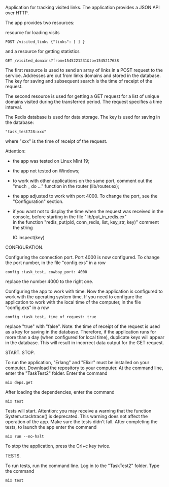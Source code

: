 Application for tracking visited links. The application provides a JSON API over HTTP. 

The app provides two resources:

resource for loading visits 

	POST /visited_links {"links": [ ] }

and a resource for getting statistics

	GET /visited_domains?from=1545221231&to=1545217638

The first resource is used to send an array of links in a POST request to the service. Addresses are cut from links
domains and stored in the database. The key for saving and subsequent search is the time of receipt of the request.

The second resource is used for getting a GET request for a list of unique domains visited during the transferred period.
The request specifies a time interval.

The Redis database is used for data storage. The key is used for saving in the database:

	"task_test728:xxx"

where "xxx" is the time of receipt of the request. 

Attention:
- the app was tested on Linux Mint 19;
- the app not tested on Windows;
- to work with other applications on the same port, comment out the "much _ do ..." function in the router (lib/router.ex);
- the app adjusted to work with port 4000. To change the port, see the "Configuration" section.
- if you want not to display the time when the request was received in the console, before starting in the  file   "lib/put_in_redis.ex"     
  in the function   "redis_put(pid, conn_redis, list, key_str, key)"   comment the string

	IO.inspect(key)
	
  

CONFIGURATION.

Configuring the connection port. Port 4000 is now configured. 
To change the port number, in the file   "config.exs"    in a row

	config :task_test, cowboy_port: 4000

replace the number 4000 to the right one.

Configuring the app to work with time. Now the application is configured to work with the operating system time.
If you need to configure the application to work with the local time of the computer, in the file    "config.exs"    in a row

	config :task_test, time_of_request: true

replace "true" with "false".
Note: the time of receipt of the request is used as a key for saving in the database. 
Therefore, if the application runs for more than a day (when configured for local time), duplicate keys will appear in the database. 
This will result in incorrect data output for the GET request.



START. STOP.

To run the application, "Erlang" and "Elixir" must be installed on your computer.
Download the repository to your computer. At the command line, enter the "TaskTest2" folder.
Enter the  command 

	mix deps.get
	
After loading the dependencies, enter the command 

	mix test
  
Tests will start. Attention: you may receive a warning that the function System.stacktrace() is deprecated. 
This warning does not affect the operation of the app. Make sure the tests didn't fall. 
After completing the tests, to launch the app enter the command

	mix run --no-halt

To stop the application, press the Crl+c key twice.


TESTS.

To run tests, run the command line. Log in to the "TaskTest2" folder.  Type the command

	mix test
